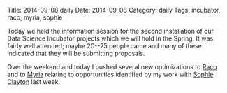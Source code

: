 Title: 2014-09-08 daily
Date: 2014-09-08
Category: daily
Tags: incubator, raco, myria, sophie

Today we held the information session for the second installation of our Data Science Incubator projects which we will hold in the Spring. It was fairly well attended; maybe 20--25 people came and many of these indicated that they will be submitting proposals.

Over the weekend and today I pushed several new optimizations to [Raco](http://github.com/uwescience/raco) and to [Myria](http://myria.cs.washington.edu) relating to opportunities identified by my work with [Sophie Clayton](http://r.halper.in/coauth/sclayton) last week.